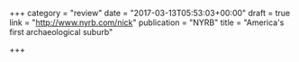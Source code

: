 +++
category = "review"
date = "2017-03-13T05:53:03+00:00"
draft = true
link = "http://www.nyrb.com/nick"
publication = "NYRB"
title = "America's first archaeological suburb"

+++

